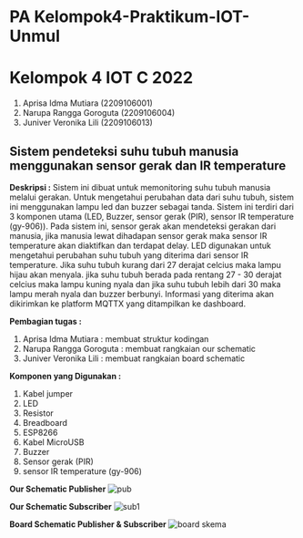 # PA Kelompok4-Praktikum-IOT-Unmul
# Kelompok 4 IOT C 2022
1. Aprisa Idma Mutiara (2209106001)
2. Narupa Rangga Goroguta (2209106004)
3. Juniver Veronika Lili (2209106013)

## Sistem pendeteksi suhu tubuh manusia menggunakan sensor gerak dan IR     temperature
**Deskripsi :**
Sistem ini dibuat untuk memonitoring suhu tubuh manusia melalui gerakan. Untuk mengetahui perubahan data dari suhu tubuh, sistem ini menggunakan lampu led dan buzzer sebagai tanda. 
Sistem ini terdiri dari 3 komponen utama (LED, Buzzer, sensor gerak (PIR), sensor IR temperature (gy-906)). Pada sistem ini, sensor gerak akan mendeteksi gerakan dari manusia, jika manusia lewat dihadapan sensor gerak maka sensor IR temperature akan diaktifkan dan terdapat delay. LED digunakan untuk mengetahui perubahan suhu tubuh yang diterima dari sensor IR temperature. Jika suhu tubuh kurang dari 27 derajat celcius maka lampu hijau akan menyala. jika suhu tubuh berada pada rentang 27 - 30 derajat celcius maka lampu kuning nyala dan jika suhu tubuh lebih dari 30 maka lampu merah nyala dan buzzer berbunyi. Informasi yang diterima akan dikirimkan ke platform MQTTX yang ditampilkan ke dashboard. 

**Pembagian tugas :**
1. Aprisa Idma Mutiara : membuat struktur kodingan 
2. Narupa Rangga Goroguta : membuat rangkaian our schematic
3. Juniver Veronika Lili : membuat rangkaian board schematic

**Komponen yang Digunakan :**
1. Kabel jumper
2. LED
3. Resistor
4. Breadboard
5. ESP8266
6. Kabel MicroUSB
7. Buzzer
8. Sensor gerak (PIR)
9. sensor IR temperature (gy-906)
   
**Our Schematic Publisher**
![pub](https://github.com/aprisamutiara/pa-praktikum-iot-unmul-c4/assets/123526722/ec2a4045-f7ee-48ad-ab2e-078cc76c7eb3)

**Our Schematic Subscriber**
![sub1](https://github.com/aprisamutiara/pa-praktikum-iot-unmul-c4/assets/123526722/53cc4368-8fcb-4749-8799-0fcf18c8b5f2)

**Board Schematic Publisher & Subscriber**
![board skema](https://github.com/aprisamutiara/pa-praktikum-iot-unmul-c4/assets/123526722/388da9f3-b654-40d9-8977-2b31594e1e32)

